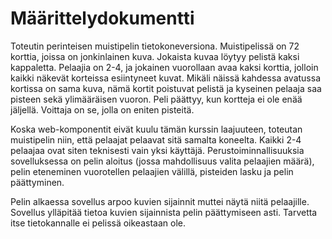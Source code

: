 # Määrittelydokumentti

Toteutin perinteisen muistipelin tietokoneversiona. Muistipelissä on 72 korttia, joissa on jonkinlainen kuva. Jokaista kuvaa löytyy pelistä kaksi kappaletta. Pelaajia on 2-4, ja jokainen vuorollaan avaa kaksi korttia, jolloin kaikki näkevät korteissa esiintyneet kuvat. Mikäli näissä kahdessa avatussa kortissa on sama kuva, nämä kortit poistuvat pelistä ja kyseinen pelaaja saa pisteen sekä ylimääräisen vuoron. Peli päättyy, kun kortteja ei ole enää jäljellä. Voittaja on se, jolla on eniten pisteitä.

Koska web-komponentit eivät kuulu tämän kurssin laajuuteen, toteutan muistipelin niin, että pelaajat pelaavat sitä samalta koneelta. Kaikki 2-4 pelaajaa ovat siten teknisesti vain yksi käyttäjä. Perustoiminnallisuuksia sovelluksessa on pelin aloitus (jossa mahdollisuus valita pelaajien määrä), pelin eteneminen vuorotellen pelaajien välillä, pisteiden lasku ja pelin päättyminen.

Pelin alkaessa sovellus arpoo kuvien sijainnit muttei näytä niitä pelaajille. Sovellus ylläpitää tietoa kuvien sijainnista pelin päättymiseen asti. Tarvetta itse tietokannalle ei pelissä oikeastaan ole.